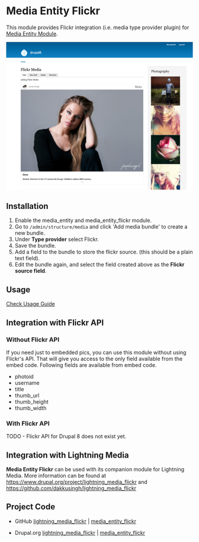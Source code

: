 # Media Entity Flickr
This module provides Flickr integration (i.e. media type
provider plugin) for [Media Entity Module](https://www.drupal.org/project/media_entity).

![media-entity-flickr](_documentation/images/4-flickr-media.jpg)

## Installation
1. Enable the media_entity and media_entity_flickr module.
2. Go to `/admin/structure/media` and click 'Add media bundle' to create a new bundle.
3. Under **Type provider** select Flickr.
4. Save the bundle.
5. Add a field to the bundle to store the flickr source. (this should be a plain text field).
6. Edit the bundle again, and select the field created above as the **Flickr source field**.

## Usage
[Check Usage Guide](_documentation/USAGE.md)

## Integration with Flickr API
### Without Flickr API
If you need just to embedded pics, you can use this module without using Flickr's API. That will give you access to the only field available from the embed code. Following fields are available from embed code.

* photoid
* username
* title
* thumb_url
* thumb_height
* thumb_width

### With Flickr API
TODO - Flickr API for Drupal 8 does not exist yet.

## Integration with Lightning Media
**Media Entity Flickr** can be used with its companion module for Lightning Media. More information can be found at https://www.drupal.org/project/lightning_media_flickr and https://github.com/dakkusingh/lightning_media_flickr

## Project Code

* GitHub
[lightning_media_flickr](https://github.com/dakkusingh/lightning_media_flickr) | [media_entity_flickr](https://github.com/dakkusingh/media_entity_flickr)

* Drupal.org
[lightning_media_flickr](https://www.drupal.org/project/lightning_media_flickr) | [media_entity_flickr](https://www.drupal.org/project/media_entity_flickr)
